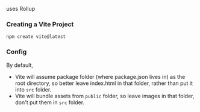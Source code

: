 uses Rollup 
### Creating a Vite Project 
```
npm create vite@latest
```

### Config
By default, 
* Vite will assume package folder (where package.json lives in) as the root directory, so better leave index.html in that folder, rather than put it into `src` folder. 
* Vite will bundle assets from `public` folder, so leave images in that folder, don't put them in `src` folder.  
